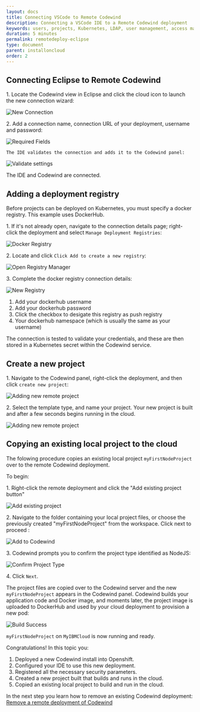 ```yaml
---
layout: docs
title: Connecting VSCode to Remote Codewind
description: Connecting a VSCode IDE to a Remote Codewind deployment
keywords: users, projects, Kubernetes, LDAP, user management, access management, login, deployment, pod, security, securing cloud connection, remote deployment of Codewind
duration: 5 minutes
permalink: remotedeploy-eclipse
type: document
parent: installoncloud
order: 2
---
```


## Connecting Eclipse to Remote Codewind

1\. Locate the Codewind view in Eclipse and click the cloud icon to launch the new connection wizard:

![New Connection](./images/remoteeclipse/newConnection.png)

2\. Add a connection name, connection URL of your deployment, username and password:

![Required Fields](./images/remoteeclipse/connectionCreds.png)

    The IDE validates the connection and adds it to the Codewind panel:

![Validate settings](./images/remoteeclipse/connectionAdded.png)

The IDE and Codewind are connected.

## Adding a deployment registry

Before projects can be deployed on Kubernetes, you must specify a docker registry. This example uses DockerHub. 

1\. If it's not already open, navigate to the connection details page; right-click the deployment and select `Manage Deployment Registries`:

![Docker Registry](./images/remoteeclipse/connectionSettings.png)

2\. Locate and click `Click Add to create a new registry`:

![Open Registry Manager](./images/remoteeclipse/registryManager.png)

3\. Complete the docker registry connection details:

![New Registry](./images/remoteeclipse/newReg1.png)

1. Add your dockerhub username
2. Add your dockerhub password
3. Click the checkbox to desigate this registry as push registry
4. Your dockerhub namespace (which is usually the same as your username)

The connection is tested to validate your credentials, and these are then stored in a Kubernetes secret within the Codewind service.

## Create a new project

1\. Navigate to the Codewind panel, right-click the deployment, and then click `create new project`:

![Adding new remote project](./images/remoteeclipse/newProject.png)

2\. Select the template type, and name your project. Your new project is built and after a few seconds begins running in the cloud.

![Adding new remote project](./images/remoteeclipse/runningProject.png)

## Copying an existing local project to the cloud

The folowing procedure copies an existing local project `myFirstNodeProject` over to the remote Codewind deployment.

To begin:

1\. Right-click the remote deployment and click the "Add existing project button"

![Add existing project](./images/remoteeclipse/addExistingProject.png)

2\. Navigate to the folder containing your local project files, or choose the previously created "myFirstNodeProject" from the workspace. Click next to proceed :

![Add to Codewind](./images/remoteeclipse/existingProject.png)

3\. Codewind prompts you to confirm the project type identified as NodeJS:

![Confirm Project Type](./images/remoteeclipse/confirmProjectType.png)

4\. Click `Next`.

The project files are copied over to the Codewind server and the new `myFirstNodeProject` appears in the Codewind panel. Codewind builds your application code and Docker image, and moments later, the project image is uploaded to DockerHub and used by your cloud deployment to provision a new pod:

![Build Success](./images/remoteeclipse/buildSuccess.png)

`myFirstNodeProject` on `MyIBMCloud` is now running and ready.

Congratulations! In this topic you:

1. Deployed a new Codewind install into Openshift.
2. Configured your IDE to use this new deployment.
3. Registered all the necessary security parameters.
4. Created a new project built that builds and runs in the cloud.
5. Copied an existing local project to build and run in the cloud.

In the next step you learn how to remove an existing Codewind deployment: [Remove a remote deployment of Codewind](./remote-removing.html)
